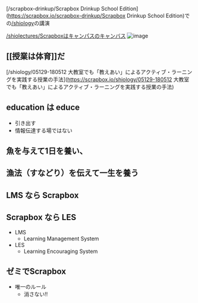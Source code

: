 
[/scrapbox-drinkup/Scrapbox Drinkup School Edition](https://scrapbox.io/scrapbox-drinkup/Scrapbox Drinkup School Edition)での[/shiology](https://scrapbox.io/shiology)の講演

[/shiolectures/Scrapboxはキャンパスのキャンバス](https://scrapbox.io/shiolectures/Scrapboxはキャンパスのキャンバス)
![image](https://gyazo.com/a1da16fc2a3ddb91c44f03f8669bd25c/thumb/1000)


## [[授業は体育]]だ






[/shiology/05129-180512 大教室でも「教えあい」によるアクティブ・ラーニングを実践する授業の手法](https://scrapbox.io/shiology/05129-180512 大教室でも「教えあい」によるアクティブ・ラーニングを実践する授業の手法)




## education は educe
- 引き出す
- 情報伝達する場ではない

## 魚を与えて1日を養い、
## 漁法（すなどり）を伝えて一生を養う


## LMS なら Scrapbox
## Scrapbox なら LES

- LMS
    - Learning Management System
- LES
    - Learning Encouraging System



## ゼミでScrapbox
- 唯一のルール
    - 消さない!!
